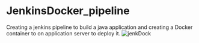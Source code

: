# JenkinsDocker_pipeline
Creating a jenkins pipeline to build a java application and  creating a  Docker container to on application server to deploy it.
![jenkDock](https://github.com/aliasgarxo/JenkinsDocker_pipeline/assets/134081765/862c8f90-9b82-47ee-afda-de7717116502)
